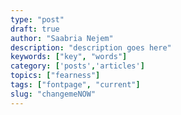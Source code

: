 ```yaml
---
type: "post"
draft: true
author: "Saabria Nejem"
description: "description goes here"
keywords: ["key", "words"]
category: ['posts','articles']
topics: ["fearness"]
tags: ["fontpage", "current"]
slug: "changemeNOW"
---
```

